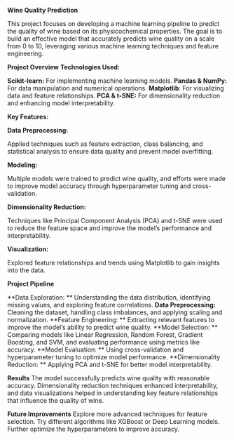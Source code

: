 **Wine Quality Prediction**


This project focuses on developing a machine learning pipeline to predict the quality of wine based on its physicochemical properties. The goal is to build an effective model that accurately predicts wine quality on a scale from 0 to 10, leveraging various machine learning techniques and feature engineering.

**Project Overview**
**Technologies Used:**

**Scikit-learn:** For implementing machine learning models.
**Pandas & NumPy:** For data manipulation and numerical operations.
**Matplotlib**: For visualizing data and feature relationships.
**PCA & t-SNE:** For dimensionality reduction and enhancing model interpretability.


**Key Features:**

**Data Preprocessing:**

Applied techniques such as feature extraction, class balancing, and statistical analysis to ensure data quality and prevent model overfitting.

**Modeling:**

Multiple models were trained to predict wine quality, and efforts were made to improve model accuracy through hyperparameter tuning and cross-validation.

**Dimensionality Reduction:**

Techniques like Principal Component Analysis (PCA) and t-SNE were used to reduce the feature space and improve the model’s performance and interpretability.

**Visualization:**

Explored feature relationships and trends using Matplotlib to gain insights into the data.

**Project Pipeline**

**Data Exploration: **
Understanding the data distribution, identifying missing values, and exploring feature correlations.
**Data Preprocessing:**
Cleaning the dataset, handling class imbalances, and applying scaling and normalization.
**Feature Engineering: **
Extracting relevant features to improve the model’s ability to predict wine quality.
**Model Selection: **
Comparing models like Linear Regression, Random Forest, Gradient Boosting, and SVM, and evaluating performance using metrics like accuracy.
**Model Evaluation: **
Using cross-validation and hyperparameter tuning to optimize model performance.
**Dimensionality Reduction: **
Applying PCA and t-SNE for better model interpretability.

**Results**
The model successfully predicts wine quality with reasonable accuracy. Dimensionality reduction techniques enhanced interpretability, and data visualizations helped in understanding key feature relationships that influence the quality of wine.

**Future Improvements**
Explore more advanced techniques for feature selection.
Try different algorithms like XGBoost or Deep Learning models.
Further optimize the hyperparameters to improve accuracy.
